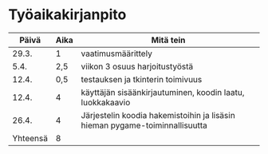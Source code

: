 # Työaikakirjanpito

| **Päivä** | **Aika** | **Mitä tein** |
|-----------|----------|---------------|
| 29.3.     | 1        | vaatimusmäärittely|
| 5.4.      | 2,5      | viikon 3 osuus harjoitustyöstä|
| 12.4.     | 0,5      | testauksen ja tkinterin toimivuus|
| 12.4.     | 4        | käyttäjän sisäänkirjautuminen, koodin laatu, luokkakaavio|
| 26.4.     | 4        | Järjestelin koodia hakemistoihin ja lisäsin hieman pygame-toiminnallisuutta |
| Yhteensä  | 8        |               |
